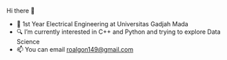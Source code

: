 Hi there 👋

- 🏫 1st Year Electrical Engineering at Universitas Gadjah Mada
- 🔍 I’m currently interested in C++ and Python and trying to explore Data Science
- 📫 You can email roalgon149@gmail.com
